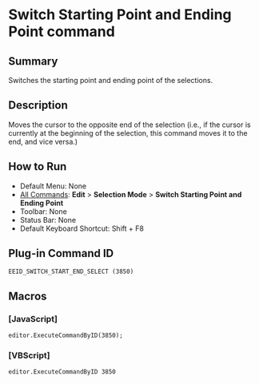 # Switch Starting Point and Ending Point command

## Summary

Switches the starting point and ending point of the selections.

## Description

Moves the cursor to the opposite end of the selection (i.e., if the cursor is currently at the beginning of the selection, this command moves it to the end, and vice versa.)

## How to Run

- Default Menu: None
- [All Commands](../tools/all_commands): **Edit** \> **Selection Mode**
\> **Switch Starting Point and Ending Point**
- Toolbar: None
- Status Bar: None
- Default Keyboard Shortcut: Shift + F8

## Plug-in Command ID

```
EEID_SWITCH_START_END_SELECT (3850)```

## Macros

### \[JavaScript\]

```
editor.ExecuteCommandByID(3850);
```

### \[VBScript\]

```
editor.ExecuteCommandByID 3850
```
